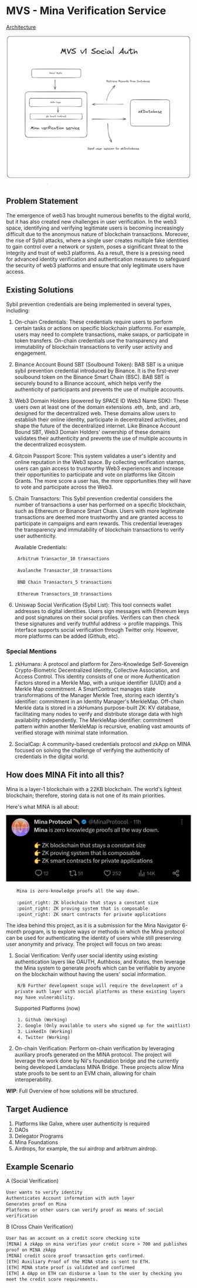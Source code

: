 # MVS - Mina Verification Service

[Architecture](https://drive.google.com/file/d/1IgLllNTEV-UxBAejl7jXQQbpsn2S2fcM/view?usp=drivesdk)

![Arc](../assets/Mina%20Navigator.png)

## Problem Statement

The emergence of web3 has brought numerous benefits to the digital world, but it has also created new challenges in user verification. In the web3 space, identifying and verifying legitimate users is becoming increasingly difficult due to the anonymous nature of blockchain transactions. Moreover, the rise of Sybil attacks, where a single user creates multiple fake identities to gain control over a network or system, poses a significant threat to the integrity and trust of web3 platforms. As a result, there is a pressing need for advanced identity verification and authentication measures to safeguard the security of web3 platforms and ensure that only legitimate users have access.

## Existing Solutions

Sybil prevention credentials are being implemented in several types, including:

1. On-chain Credentials: These credentials require users to perform certain tasks or actions on specific blockchain platforms. For example, users may need to complete transactions, make swaps, or participate in token transfers. On-chain credentials use the transparency and immutability of blockchain transactions to verify user activity and engagement.

2. Binance Account Bound SBT (Soulbound Token): BAB SBT is a unique sybil prevention credential introduced by Binance. It is the first-ever soulbound token on the Binance Smart Chain (BSC). BAB SBT is securely bound to a Binance account, which helps verify the authenticity of participants and prevents the use of multiple accounts.

3. Web3 Domain Holders (powered by SPACE ID Web3 Name SDK): These users own at least one of the domain extensions .eth, .bnb, and .arb, designed for the decentralized web. These domains allow users to establish their online identity, participate in decentralized activities, and shape the future of the decentralized internet. Like Binance Account Bound SBT, Web3 Domain Holders' ownership of these domains validates their authenticity and prevents the use of multiple accounts in the decentralized ecosystem.

4. Gitcoin Passport Score: This system validates a user's identity and online reputation in the Web3 space. By collecting verification stamps, users can gain access to trustworthy Web3 experiences and increase their opportunities to participate and vote on platforms like Gitcoin Grants. The more score a user has, the more opportunities they will have to vote and participate across the Web3.

5. Chain Transactors: This Sybil prevention credential considers the number of transactions a user has performed on a specific blockchain, such as Ethereum or Binance Smart Chain. Users with more legitimate transactions are deemed more trustworthy and are granted access to participate in campaigns and earn rewards. This credential leverages the transparency and immutability of blockchain transactions to verify user authenticity.

    Available Credentials:

        Arbitrum Transactor_10 transactions

        Avalanche Transactor_10 transactions

        BNB Chain Transactors_5 transactions

        Ethereum Transactors_10 transactions

6. Uniswap Social Verification (Sybil List): This tool connects wallet addresses to digital identities. Users sign messages with Ethereum keys and post signatures on their social profiles. Verifiers can then check these signatures and verify truthful address -> profile mappings. This interface supports social verification through Twitter only. However, more platforms can be added (Github, etc).

### Special Mentions

1. zkHumans: A protocol and platform for Zero-Knowledge Self-Sovereign Crypto-Biometric Decentralized Identity, Collective Association, and Access Control. This identity consists of one or more Authentication Factors stored in a Merkle Map, with a unique identifier (UUID) and a Merkle Map commitment. A SmartContract manages state transformations of the Manager Merkle Tree, storing each identity's identifier: commitment in an Identity Manager's MerkleMap. Off-chain Merkle data is stored in a zkHumans purpose-built ZK: KV database, facilitating many nodes to verify and distribute storage data with high availability independently. The MerkleMap identifier: commitment pattern within another MerkleMap is recursive, enabling vast amounts of verified storage with minimal state information.

2. SocialCap: A community-based credentials protocol and zkApp on MINA focused on solving the challenge of verifying the authenticity of credentials in the digital world.

## How does MINA Fit into all this?

Mina is a layer-1 blockchain with a 22KB blockchain. The world's lightest blockchain; therefore, storing data is not one of its main priorities.

Here's what MINA is all about:

![min](assets/mina.jpeg)

        Mina is zero-knowledge proofs all the way down.

        :point_right: ZK blockchain that stays a constant size
        :point_right: ZK proving system that is composable
        :point_right: ZK smart contracts for private applications

The idea behind this project, as it is a submission for the Mina Navigator 6-month program, is to explore ways or methods in which the Mina protocol can be used for authenticating the identity of users while still preserving user anonymity and privacy. The project will focus on two areas:

1. Social Verification: Verify user social identity using existing authentication layers like OAUTH, Authboss, and Kratos, then leverage the Mina system to generate proofs which can be verifiable by anyone on the blockchain without having the users' social information.

        N/B Further development scope will require the development of a private auth layer with social platforms as these existing layers may have vulnerability.

    Supported Platforms (now)

        1. Github (Working)
        2. Google (Only available to users who signed up for the waitlist)
        3. LinkedIn (Working)
        4. Twitter (Working)

2. On-chain Verification: Perform on-chain verification by leveraging auxiliary proofs generated on the MINA protocol. The project will leverage the work done by Nil's foundation bridge and the currently being developed Lamdaclass MINA Bridge. These projects allow Mina state proofs to be sent to an EVM chain, allowing for chain interoperability.

**WIP**: Full Overview of how solutions will be structured.

## Target Audience

1. Platforms like Galxe, where user authenticity is required
2. DAOs
3. Delegator Programs
4. Mina Foundations
5. Airdrops, for example, the sui airdrop and arbitrum airdrop.

## Example Scenario

A (Social Verification)

    User wants to verify identity
    Authenticates Account information with auth layer
    Generates proof on Mina
    Platforms or other users can verify proof as means of social verification

B (Cross Chain Verification)

    User has an account on a credit score checking site
    [MINA] A zkApp on mina verifies your credit score > 700 and publishes proof on MINA zkApp
    [MINA] credit score proof transaction gets confirmed.
    [ETH] Auxiliary Proof of the MINA state is sent to ETH.
    [ETH] MINA state proof is validated and confirmed
    [ETH] A dApp on ETH can disburse a loan to the user by checking you meet the credit score requirements.
